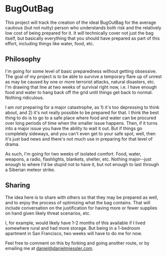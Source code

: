# BugOutBag

This project will track the creation of the ideal BugOutBag for the average cautious (but not nutty) person who understands both risk and the relatively low cost of being prepared for it. It will technically cover not just the bag itself, but basically everything that you should have prepared as part of this effort, including things like water, food, etc.

## Philosophy

I'm going for some level of basic preparedness without getting obsessive. The goal of my project is to be able to survive a temporary flare up of unrest as may be caused by one or more terrorist attacks, natural disasters, etc. I'm drawing that line at two weeks of survival right now, i.e. I have enough food and water to hang back off the grid until things get back to normal. Nothing ridiculous.

I am *not* preparing for a major catastrophe, as 1) it's too depressing to think about, and 2) it's not really possible to be prepared for that. I think the best thing to do is to go to a safe place where food and water can be procured over long periods of time when the smaller issue happens. Then, if it turns into a major issue you have the ability to wait it out. But if things go completely sideways, and you can't even get to your safe spot, well, then it's just bad news and there's not much use in preparing for that level of drama.

As such, I'm going for two weeks of isolated comfort. Food, water, weapons, a radio, flashlights, blankets, shelter, etc. Nothing major--just enough to where I'd be stupid not to have it, but not enough to last through a Siberian meteor strike.

## Sharing

The idea here is to share with others so that they may be prepared as well, and to enjoy the process of optimizing what the bag contains. That will include conversation on the justification for having more or fewer supplies on hand given likely threat scenarios, etc. 

I, for example, would likely have 1-2 months of this available if I lived somewhere rural and had more storage. But being in a 1-bedroom apartment in San Francisco, two weeks will have to do me for now. 

Feel free to comment on this by forking and going another route, or by emailing me at daniel@danielmiessler.com.
